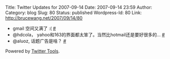 Title: Twitter Updates for 2007-09-14
Date: 2007-09-14 23:59
Author:  
Category: blog
Slug: 80
Status: published
Wordpress-Id: 80
Link: http://brucewang.net/2007/09/14/80

-   gmail 空间又满了 :(
    [\#](http://twitter.com/number5/statuses/267382742)
-   @hdcola， yahoo和163的界面都太笨了。当然比hotmail还是要好很多的...
    [\#](http://twitter.com/number5/statuses/267501452)
-   @aluoz, 话题广告是啥？
    [\#](http://twitter.com/number5/statuses/267753572)

Powered by [Twitter Tools](http://alexking.org/projects/wordpress).
